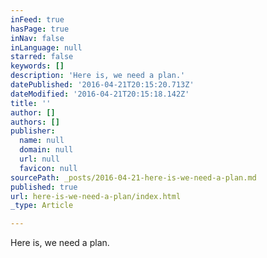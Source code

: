 ```yaml
---
inFeed: true
hasPage: true
inNav: false
inLanguage: null
starred: false
keywords: []
description: 'Here is, we need a plan.'
datePublished: '2016-04-21T20:15:20.713Z'
dateModified: '2016-04-21T20:15:18.142Z'
title: ''
author: []
authors: []
publisher:
  name: null
  domain: null
  url: null
  favicon: null
sourcePath: _posts/2016-04-21-here-is-we-need-a-plan.md
published: true
url: here-is-we-need-a-plan/index.html
_type: Article

---
```

Here is, we need a plan.